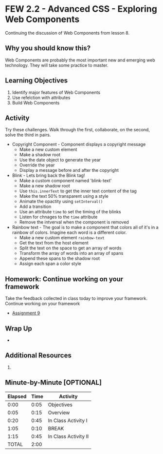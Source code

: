 # FEW 2.2 - Advanced CSS - Exploring Web Components

Continuing the discussion of Web Components from lesson 8. 

## Why you should know this?

Web Components are probably the most important new and emerging web technology. They will take some practice to master.  

## Learning Objectives 

1. Identify major features of Web Components
1. Use refelction with attributes 
1. Build Web Components

## Activity 

Try these challenges. Walk through the first, collaborate, on the second, solve the third in pairs. 

- Copyright Component - Component displays a copyright message
  - Make a new custom element
  - Make a shadow root
  - Use the date object to generate the year
  - Override the year
  - Display a message before and after the copyright
- Blink - Lets bring back the Blink tag!
  - Make a custom component named 'blink-text'
  - Make a new shadow root
  - Use `this.innerText` to get the inner text content of the tag
  - Make the text 50% transparent using a style
  - Animate the opactity using `setInterval()`
  - Add a transition
  - Use an attribute `time` to set the timing of the blinks
  - Listen for chnages to the `time` attribute
  - Remove the intverval when the component is removed
- Rainbow text - The goal is to make a component that colors all of it's in a rainbow of colors. Imagine each word is a different color. 
  - Make a new custom element `rainbow-text`
  - Get the text from the host element
  - Split the text on the space to get an array of words
  - Transform the array of words into an array of spans
  - Append these spans to the shadow root
  - Assign each span a color style 

## Homework: Continue working on your framework

Take the feedback collected in class today to improve your framework. Continue working on your framework

- [Assignment 9](../Assignments/Assignment-09.md)

## Wrap Up

- 

## Additional Resources

1. 

## Minute-by-Minute [OPTIONAL]

| **Elapsed** | **Time**  | **Activity**              |
| ----------- | --------- | ------------------------- |
| 0:00        | 0:05      | Objectives                |
| 0:05        | 0:15      | Overview                  |
| 0:20        | 0:45      | In Class Activity I       |
| 1:05        | 0:10      | BREAK                     |
| 1:15        | 0:45      | In Class Activity II      |
| TOTAL       | 2:00      |                           |
